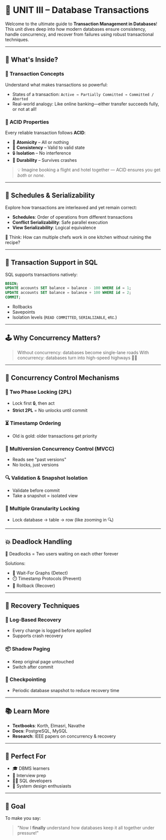 # 🚀 UNIT III – Database Transactions

Welcome to the ultimate guide to **Transaction Management in Databases**! This unit dives deep into how modern databases ensure consistency, handle concurrency, and recover from failures using robust transactional techniques.

---

## 🧩 What's Inside?

### 🔄 Transaction Concepts

Understand what makes transactions so powerful:

* States of a transaction: `Active → Partially Committed → Committed / Aborted`
* Real-world analogy: Like online banking—either transfer succeeds fully, or not at all!

### 💎 ACID Properties

Every reliable transaction follows **ACID**:

* 🧨 **Atomicity** – All or nothing
* 🧪 **Consistency** – Valid to valid state
* 🔒 **Isolation** – No interference
* 💾 **Durability** – Survives crashes

> 💡 Imagine booking a flight and hotel together — ACID ensures you get *both* or *none*.

---

## 📆 Schedules & Serializability

Explore how transactions are interleaved and yet remain correct:

* **Schedules**: Order of operations from different transactions
* **Conflict Serializability**: Safe parallel execution
* **View Serializability**: Logical equivalence

🧠 Think: How can multiple chefs work in one kitchen without ruining the recipe?

---

## 🧾 Transaction Support in SQL

SQL supports transactions natively:

```sql
BEGIN;
UPDATE accounts SET balance = balance - 100 WHERE id = 1;
UPDATE accounts SET balance = balance + 100 WHERE id = 2;
COMMIT;
```

* Rollbacks
* Savepoints
* Isolation levels (`READ COMMITTED`, `SERIALIZABLE`, etc.)

---

## 🕹️ Why Concurrency Matters?

> Without concurrency: databases become single-lane roads
> With concurrency: databases turn into high-speed highways 🚗💨

---

## 🧱 Concurrency Control Mechanisms

### 🔐 Two Phase Locking (2PL)

* Lock first 🔒, then act
* **Strict 2PL** = No unlocks until commit

### ⏳ Timestamp Ordering

* Old is gold: older transactions get priority

### 🌈 Multiversion Concurrency Control (MVCC)

* Reads see "past versions"
* No locks, just versions

### 🔍 Validation & Snapshot Isolation

* Validate before commit
* Take a snapshot = isolated view

### 🧩 Multiple Granularity Locking

* Lock database → table → row (like zooming in 🔍)

---

## 💥 Deadlock Handling

🛑 Deadlocks = Two users waiting on each other forever

Solutions:

* 🧠 Wait-For Graphs (Detect)
* ⏱️ Timestamp Protocols (Prevent)
* 🔁 Rollback (Recover)

---

## 🔁 Recovery Techniques

### 📝 Log-Based Recovery

* Every change is logged before applied
* Supports crash recovery

### 📦 Shadow Paging

* Keep original page untouched
* Switch after commit

### 🔄 Checkpointing

* Periodic database snapshot to reduce recovery time

---

## 📚 Learn More

* **Textbooks**: Korth, Elmasri, Navathe
* **Docs**: PostgreSQL, MySQL
* **Research**: IEEE papers on concurrency & recovery

---

## 🧠 Perfect For

* 🎓 DBMS learners
* 💼 Interview prep
* 👨‍💻 SQL developers
* 🧪 System design enthusiasts

---

## 🎯 Goal

To make you say:

> "Now I **finally** understand how databases keep it all together under pressure!" 
